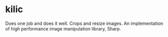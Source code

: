 # kilic
Does one job and does it well. Crops and resize images. An implementation of high performance image manipulation library, Sharp.
